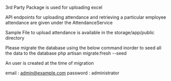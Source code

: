 3rd Party Package is used for uploading excel 

API endpoints for uploading attendance and retrieving 
a particular employee attendance are given under the AttendanceService

Sample File to upload attendance is available in the storage/app/public directory

Please migrate the database using the below command inorder to seed all the data to the database
php artisan migrate:fresh --seed

An user is created at the time of migration

email : admin@example.com
password : administrator

